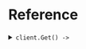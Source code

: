 # Reference
<details><summary><code>client.Get() -> </code></summary>
<dl>
<dd>

#### 🔌 Usage

<dl>
<dd>

<dl>
<dd>

```ruby
client.get();
```
</dd>
</dl>
</dd>
</dl>


</dd>
</dl>
</details>
